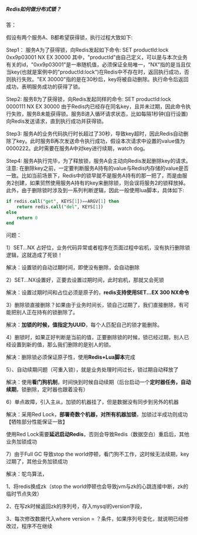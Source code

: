 

##### Redis如何做分布式锁？

答：



假设有两个服务A、B都希望获得锁，执行过程大致如下:

Step1： 服务A为了获得锁，向Redis发起如下命令: SET productId:lock 0xx9p03001 NX EX 30000 其中，"productId"由自己定义，可以是与本次业务有关的id，"0xx9p03001"是一串随机值，必须保证全局唯一，“NX"指的是当且仅当key(也就是案例中的"productId:lock”)在Redis中不存在时，返回执行成功，否则执行失败。"EX 30000"指的是在30秒后，key将被自动删除。执行命令后返回成功，表明服务成功的获得了锁。

Step2: 服务B为了获得锁，向Redis发起同样的命令: SET productId:lock 0000111 NX  EX 30000
由于Redis内已经存在同名key，且并未过期，因此命令执行失败，服务B未能获得锁。服务B进入循环请求状态，比如每隔1秒钟(自行设置)向Redis发送请求，直到执行成功并获得锁。

Step3: 服务A的业务代码执行时长超过了30秒，导致key超时，因此Redis自动删除了key。此时服务B再次发送命令执行成功，假设本次请求中设置的value值为0000222。此时需要在服务A中对key进行续期，watch dog。

Step4: 服务A执行完毕，为了释放锁，服务A会主动向Redis发起删除key的请求。注意: 在删除key之前，一定要判断服务A持有的value与Redis内存储的value是否一致。比如当前场景下，Redis中的锁早就不是服务A持有的那一把了，而是由服务2创建，如果贸然使用服务A持有的key来删除锁，则会误将服务2的锁释放掉。此外，由于删除锁时涉及到一系列判断逻辑，因此一般使用lua脚本，具体如下:

```sql
if redis.call("get", KEYS[1])==ARGV[1] then
	return redis.call("del", KEYS[1])
else
	return 0
end
```





问题：

1）SET...NX 占好位，业务代码异常或者程序在⻚⾯过程中宕机，没有执⾏删除锁逻辑，这就造成了死锁！

解决：设置锁的⾃动过期时间，即使没有删除，会⾃动删除

2）SET...NX设置好，正要去设置过期时间，此时宕机，那就⼜会死锁

解决：设置过期时间和占位必须是原⼦的，**redis⽀持使⽤SET...EX 300 NX命令**

3）删除锁直接删除？如果由于业务时间⻓，锁⾃⼰过期了，我们直接删除，有可能把别⼈正在持有的锁删除了。

解决：**加锁的时候，值指定为UUID**，每个⼈匹配⾃⼰的锁才能删除。

4）删锁时，如果正好判断是当前的值，正要删除锁的时候，锁已经过期，别⼈已经设置到新的值，那么我们删除的是别⼈的锁。

解决：删除锁必须保证原⼦性，使⽤**Redis+Lua脚本**完成

5）、自动续期问题（可重入锁），就是业务处理时间过长，锁过期自动释放了

解决：使用**看门狗机制**，时间快到时候自动续期（后台启动一个**定时器任务，自动续期**，锁删除，定时器也跟着没有）

6）单点故障，引入主从，加锁的机器挂了，但是数据没有同步到另外的机器

解决：采用Red Lock，**部署奇数个机器，对所有机器加锁**，加锁过半成功则成功【牺牲部分性能保证一致】

使用Red Lock需要**延迟启动Redis**，否则会导致Redis（数据空白）重启后，其他业务加锁成功

7）由于Full GC 导致stop the world停顿，看门狗不工作，这时候无法续期，key过期了，其他业务加锁成功

解决：鸵鸟算法，

1、将redis换成zk（stop the world停顿也会导致jvm与zk的心跳连接中断，zk的临时节点失效）

2、在写zk时候返回zk的序列号，存入mysql的version字段，

3、每次修改数据代入where version = ？条件，如果序列号变化，就说明已经修改过，程序不在继续